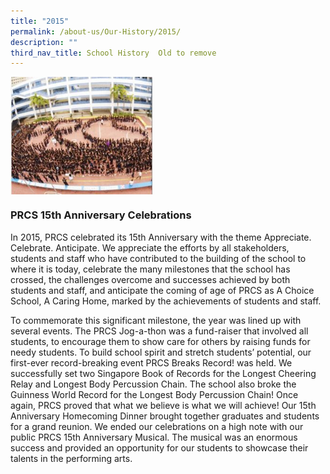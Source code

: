 ```yaml
---
title: "2015"
permalink: /about-us/Our-History/2015/
description: ""
third_nav_title: School History  Old to remove
---
```

<img src="/images/2015.jpg" style="width:45%" align="left">

<br clear="left">

### PRCS 15th Anniversary Celebrations

In 2015, PRCS celebrated its 15th Anniversary with the theme Appreciate. Celebrate. Anticipate. We appreciate the efforts by all stakeholders, students and staff who have contributed to the building of the school to where it is today, celebrate the many milestones that the school has crossed, the challenges overcome and successes achieved by both students and staff, and anticipate the coming of age of PRCS as A Choice School, A Caring Home, marked by the achievements of students and staff.
 
To commemorate this significant milestone, the year was lined up with several events. The PRCS Jog-a-thon was a fund-raiser that involved all students, to encourage them to show care for others by raising funds for needy students. To build school spirit and stretch students’ potential, our first-ever record-breaking event PRCS Breaks Record! was held. We successfully set two Singapore Book of Records for the Longest Cheering Relay and Longest Body Percussion Chain. The school also broke the Guinness World Record for the Longest Body Percussion Chain! Once again, PRCS proved that what we believe is what we will achieve! Our 15th Anniversary Homecoming Dinner brought together graduates and students for a grand reunion.  We ended our celebrations on a high note with our public PRCS 15th Anniversary Musical. The musical was an enormous success and provided an opportunity for our students to showcase their talents in the performing arts.
